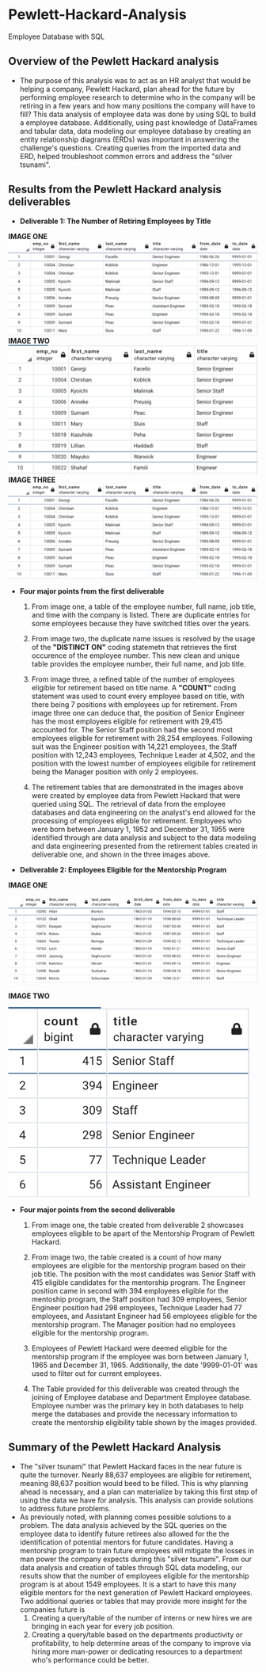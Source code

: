# Pewlett-Hackard-Analysis
Employee Database with SQL

## Overview of the Pewlett Hackard analysis
  - The purpose of this analysis was to act as an HR analyst that would be helping a company, Pewlett Hackard, plan ahead for the future by performing employee research to determine who in the company will be retiring in a few years and how many positions the company will have to fill? This data analysis of employee data was done by using SQL to build a employee database. Additionally, using past knowledge of DataFrames and tabular data, data modeling our employee database by creating an entity relationship diagrams (ERDs) was important in answering the challenge's questions. Creating queries from the imported data and ERD, helped troubleshoot common errors and address the "silver tsunami".
  

## Results from the Pewlett Hackard analysis deliverables
  - **Deliverable 1: The Number of Retiring Employees by Title**
  
  **IMAGE ONE**
  ![](images/pewlett_hackard_retiree_names.png)
  **IMAGE TWO**
  ![](images/pewlett_hackard_unique_names.png)
  **IMAGE THREE**
  ![](images/pewlett_hackard_retiree_names.png)
  - **Four major points from the first deliverable**
    1. From image one, a table of the employee number, full name, job title, and time with the company is listed. There are duplicate entries for some employees because they have switched titles over the years.
    
    2. From image two, the duplicate name issues is resolved by the usage of the **"DISTINCT ON"** coding statemetn that retrieves the first occurence of the employee number. This new clean and unique table provides the employee number, their full name, and job title. 
    
    3. From image three, a refined table of the number of employees eligible for retirement based on title name. A **"COUNT"** coding statement was used to count every employee based on title, with there being 7 positions with employees up for retirement. From image three one can deduce that, the position of Senior Engineer has the most employees eligible for retirement with 29,415 accounted for. The Senior Staff position had the second most employees eligible for retirement with 28,254 employees. Following suit was the Engineer position with 14,221 employees, the Staff position with 12,243 employees, Technique Leader at 4,502, and the position with the lowest number of employees eligibile for retirement being the Manager position with only 2 employees. 
    
    4. The retirement tables that are demonstrated in the images above were created by employee data from Pewlett Hackard that were queried using SQL. The retrieval of data from the employee databases and data engineering on the analyst's end allowed for the processing of employees eligible for retirement. Employees who were born between January 1, 1952 and December 31, 1955 were identified through are data analysis and subject to the data modeling and data engineering presented from the retirement tables created in deliverable one, and shown in the three images above.
    
  - **Deliverable 2: Employees Eligible for the Mentorship Program**
  
  **IMAGE ONE**
  
  ![](images/pewlett_hackard_mentorship.png)
  
  **IMAGE TWO**
   
  ![](images/pewlett_hackard_mentors_number.png)
  
  - **Four major points from the second deliverable**
    1. From image one, the table created from deliverable 2 showcases employees eligible to be apart of the Mentorship Program of Pewlett Hackard. 
  
    2. From image two, the table created is a count of how many employees are eligible for the mentorship program based on their job title. The position with the most candidates was Senior Staff with 415 eligible candidates for the mentorship program. The Engineer position came in second with 394 employees eligible for the mentoship program, the Staff position had 309 employees, Senior Engineer position had 298 employees, Technique Leader had 77 employees, and Assistant Engineer had 56 employees eligible for the mentorship program. The Manager position had no employees eligible for the mentorship program.
    
    3. Employees of Pewlett Hackard were deemed eligible for the mentorship program if the employee was born between January 1, 1965 and December 31, 1965. Additionally, the date '9999-01-01' was used to filter out for current employees. 
    
    4. The Table provided for this deliverable was created through the joining of Employee database and Department Employee database. Employee number was the primary key in both databases to help merge the databases and provide the necessary information to create the mentorship eligibility table shown by the images provided.
    
## Summary of the Pewlett Hackard Analysis
  - The "silver tsunami" that Pewlett Hackard faces in the near future is quite the turnover. Nearly 88,637 employees are eligible for retirement, meaning 88,637 position would beed to be filled. This is why planning ahead is necessary, and a plan can materialize by taking this first step of using the data we have for analysis. This analysis can provide solutions to address future problems.
  - As previously noted, with planning comes possible solutions to a problem. The data analysis achieved by the SQL queries on the employee data to identify future retirees also allowed for the the identification of potential mentors for future candidates. Having a mentorship program to train future employees will mitigate the losses in man power the company expects during this "silver tsunami". From our data analysis and creation of tables through SQL data modeling, our results show that the number of employees eligible for the mentorship program is at about 1549 employees. It is a start to have this many eligible mentors for the next generation of Pewlett Hackard employees. Two additional queries or tables that may provide more insight for the companies future is 
    1. Creating a query/table of the number of interns or new hires we are bringing in each year for every job position.
    2. Creating a query/table based on the departments productivity or profitability, to help determine areas of the company to improve via hiring more man-power or dedicating resources to a department who's performance could be better. 
    

